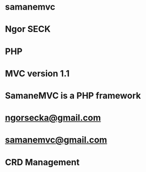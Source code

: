 
# samanemvc
# Ngor SECK
# PHP 
# MVC version 1.1
# SamaneMVC is a PHP framework
# ngorsecka@gmail.com
# samanemvc@gmail.com
# CRD Management
